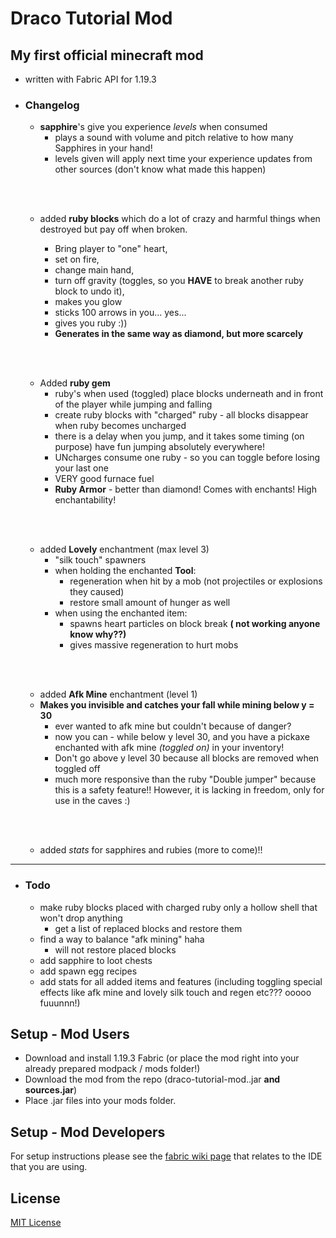 # Draco Tutorial Mod 

## My first official minecraft mod 
- written with Fabric API for 1.19.3

- ### Changelog

  - **sapphire**'s give you experience *levels* when consumed
    - plays a sound with volume and pitch relative to how many Sapphires in your hand! 
    - levels given will apply next time your experience updates from other sources (don't know what made this happen)
  
  <br><br>

  - added **ruby blocks** which do a lot of crazy and harmful things when destroyed but pay off when broken.
  
    - Bring player to "one" heart, 
    - set on fire, 
    - change main hand, 
    - turn off gravity (toggles, so you **HAVE** to 
    break another ruby block to undo it), 
    - makes you glow
    - sticks 100 arrows in you... yes...
    - gives you ruby :))
    - **Generates in the same way as diamond, but more scarcely**
    
  <br><br>
  
  - Added **ruby gem**
    - ruby's when used (toggled) place blocks underneath and in front of the player while jumping and falling
    - create ruby blocks with "charged" ruby - all blocks disappear when ruby becomes uncharged
    - there is a delay when you jump, and it takes some timing (on purpose) have fun jumping absolutely everywhere!
    - UNcharges consume one ruby - so you can toggle before losing your last one
    - VERY good furnace fuel
    - **Ruby Armor** - better than diamond! Comes with enchants! High enchantability!
    
  <br><br>
  
  - added **Lovely** enchantment (max level 3)
    - "silk touch" spawners
    - when holding the enchanted **Tool**:
      - regeneration when hit by a mob (not projectiles or explosions they caused)
      - restore small amount of hunger as well
    - when using the enchanted item:
      - spawns heart particles on block break **( not working anyone know why??)**
      - gives massive regeneration to hurt mobs
  
  <br><br>
  
  - added **Afk Mine** enchantment (level 1)
  - **Makes you invisible and catches your fall while mining below y = 30**
    - ever wanted to afk mine but couldn't because of danger?
    - now you can - while below y level 30, and you have a pickaxe enchanted with afk mine 
    *(toggled on)* in your inventory!
    - Don't go above y level 30 because all blocks are removed when toggled off
    - much more responsive than the ruby "Double jumper" because this is a safety feature!!
    However, it is lacking in freedom, only for use in the caves :)

  <br><br>

  - added *stats* for sapphires and rubies (more to come)!!

<hr>

- ### Todo
  - make ruby blocks placed with charged ruby only a hollow shell that won't drop anything
    - get a list of replaced blocks and restore them 
  - find a way to balance "afk mining" haha
    - will not restore placed blocks
  - add sapphire to loot chests
  - add spawn egg recipes
  - add stats for all added items and features (including toggling special effects like afk mine and lovely silk touch and regen etc??? ooooo fuuunnn!)

## Setup - Mod Users 

- Download and install 1.19.3 Fabric (or place the mod right into your already prepared modpack / mods folder!)
- Download the mod from the repo (draco-tutorial-mod.<version>.jar **and sources.jar**)
- Place .jar files into your mods folder.


## Setup - Mod Developers

For setup instructions please see the [fabric wiki page](https://fabricmc.net/wiki/tutorial:setup) that relates to the IDE that you are using.

## License

[MIT License](./LICENSE)